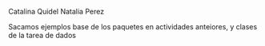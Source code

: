 Catalina Quidel 
Natalia Perez

Sacamos ejemplos base de los paquetes en actividades anteiores, y clases de la tarea de dados
